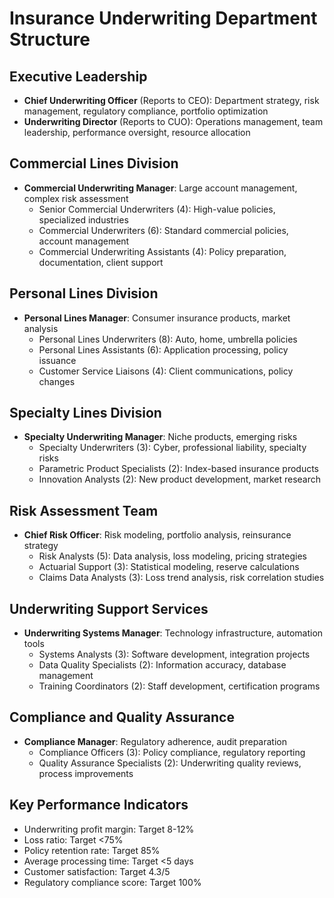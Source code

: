 # Insurance Underwriting Department Structure

## Executive Leadership
- **Chief Underwriting Officer** (Reports to CEO): Department strategy, risk management, regulatory compliance, portfolio optimization
- **Underwriting Director** (Reports to CUO): Operations management, team leadership, performance oversight, resource allocation

## Commercial Lines Division
- **Commercial Underwriting Manager**: Large account management, complex risk assessment
  - Senior Commercial Underwriters (4): High-value policies, specialized industries
  - Commercial Underwriters (6): Standard commercial policies, account management
  - Commercial Underwriting Assistants (4): Policy preparation, documentation, client support

## Personal Lines Division
- **Personal Lines Manager**: Consumer insurance products, market analysis
  - Personal Lines Underwriters (8): Auto, home, umbrella policies
  - Personal Lines Assistants (6): Application processing, policy issuance
  - Customer Service Liaisons (4): Client communications, policy changes

## Specialty Lines Division
- **Specialty Underwriting Manager**: Niche products, emerging risks
  - Specialty Underwriters (3): Cyber, professional liability, specialty risks
  - Parametric Product Specialists (2): Index-based insurance products
  - Innovation Analysts (2): New product development, market research

## Risk Assessment Team
- **Chief Risk Officer**: Risk modeling, portfolio analysis, reinsurance strategy
  - Risk Analysts (5): Data analysis, loss modeling, pricing strategies
  - Actuarial Support (3): Statistical modeling, reserve calculations
  - Claims Data Analysts (3): Loss trend analysis, risk correlation studies

## Underwriting Support Services
- **Underwriting Systems Manager**: Technology infrastructure, automation tools
  - Systems Analysts (3): Software development, integration projects
  - Data Quality Specialists (2): Information accuracy, database management
  - Training Coordinators (2): Staff development, certification programs

## Compliance and Quality Assurance
- **Compliance Manager**: Regulatory adherence, audit preparation
  - Compliance Officers (3): Policy compliance, regulatory reporting
  - Quality Assurance Specialists (2): Underwriting quality reviews, process improvements

## Key Performance Indicators
- Underwriting profit margin: Target 8-12%
- Loss ratio: Target <75%
- Policy retention rate: Target 85%
- Average processing time: Target <5 days
- Customer satisfaction: Target 4.3/5
- Regulatory compliance score: Target 100%
